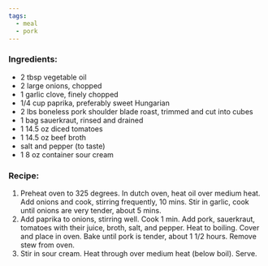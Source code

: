 ```yaml
---
tags:
  - meal
  - pork
---
```

### Ingredients:
- 2 tbsp vegetable oil
- 2 large onions, chopped
- 1 garlic clove, finely chopped
- 1/4 cup paprika, preferably sweet Hungarian
- 2 lbs boneless pork shoulder blade roast, trimmed and cut into cubes
- 1 bag sauerkraut, rinsed and drained
- 1 14.5 oz diced tomatoes
- 1 14.5 oz beef broth
- salt and pepper (to taste)
- 1 8 oz container sour cream

### Recipe:
1. Preheat oven to 325 degrees. In dutch oven, heat oil over medium heat. Add onions and cook, stirring frequently, 10 mins. Stir in garlic, cook until onions are very tender, about 5 mins. 
2. Add paprika to onions, stirring well. Cook 1 min. Add pork, sauerkraut, tomatoes with their juice, broth, salt, and pepper. Heat to boiling. Cover and place in oven. Bake until pork is tender, about 1 1/2 hours. Remove stew from oven.
3. Stir in sour cream. Heat through over medium heat (below boil). Serve. 